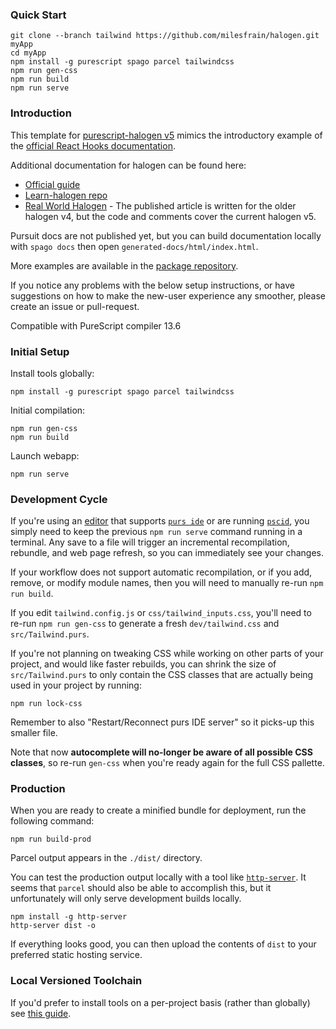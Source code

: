 ### Quick Start
```
git clone --branch tailwind https://github.com/milesfrain/halogen.git myApp
cd myApp
npm install -g purescript spago parcel tailwindcss
npm run gen-css
npm run build
npm run serve
```

### Introduction

This template for [purescript-halogen v5](https://github.com/purescript-halogen/purescript-halogen) mimics the introductory example of the [official React Hooks documentation](https://reactjs.org/docs/hooks-intro.html).

Additional documentation for halogen can be found here:
* [Official guide](https://github.com/purescript-halogen/purescript-halogen/tree/master/docs)
* [Learn-halogen repo](https://github.com/JordanMartinez/learn-halogen/)
* [Real World Halogen](https://github.com/thomashoneyman/purescript-halogen-realworld) - The published article is written for the older halogen v4, but the code and comments cover the current halogen v5.

Pursuit docs are not published yet, but you can build documentation locally with `spago docs` then open `generated-docs/html/index.html`.

More examples are available in the [package repository](https://github.com/purescript-halogen/purescript-halogen/tree/master/examples).

If you notice any problems with the below setup instructions, or have suggestions on how to make the new-user experience any smoother, please create an issue or pull-request.

Compatible with PureScript compiler 13.6

### Initial Setup

Install tools globally:
```
npm install -g purescript spago parcel tailwindcss
```
Initial compilation:
```
npm run gen-css
npm run build
```
Launch webapp:
```
npm run serve
```

### Development Cycle
If you're using an [editor](https://github.com/purescript/documentation/blob/master/ecosystem/Editor-and-tool-support.md#editors) that supports [`purs ide`](https://github.com/purescript/purescript/tree/master/psc-ide) or are running [`pscid`](https://github.com/kRITZCREEK/pscid), you simply need to keep the previous `npm run serve` command running in a terminal. Any save to a file will trigger an incremental recompilation, rebundle, and web page refresh, so you can immediately see your changes.

If your workflow does not support automatic recompilation, or if you add, remove, or modify module names, then you will need to manually re-run `npm run build`.

If you edit `tailwind.config.js` or `css/tailwind_inputs.css`, you'll need to re-run `npm run gen-css` to generate a fresh `dev/tailwind.css` and `src/Tailwind.purs`.

If you're not planning on tweaking CSS while working on other parts of your project, and would like faster rebuilds, you can shrink the size of `src/Tailwind.purs` to only contain the CSS classes that are actually being used in your project by running:
```
npm run lock-css
```
Remember to also "Restart/Reconnect purs IDE server" so it picks-up this smaller file.

Note that now **autocomplete will no-longer be aware of all possible CSS classes**, so re-run `gen-css` when you're ready again for the full CSS pallette.

### Production

When you are ready to create a minified bundle for deployment, run the following command:
```
npm run build-prod
```

Parcel output appears in the `./dist/` directory.

You can test the production output locally with a tool like [`http-server`](https://github.com/http-party/http-server#installation). It seems that `parcel` should also be able to accomplish this, but it unfortunately will only serve development builds locally.
```
npm install -g http-server
http-server dist -o
```

If everything looks good, you can then upload the contents of `dist` to your preferred static hosting service.

### Local Versioned Toolchain

If you'd prefer to install tools on a per-project basis (rather than globally) see [this guide](https://github.com/purescript-templates/docs/blob/master/versioned-toolchain.md).
